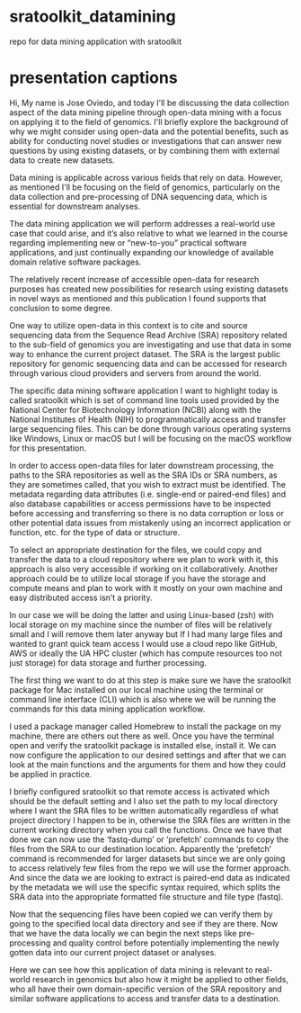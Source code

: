 # sratoolkit_datamining
repo for data mining application with sratoolkit


# presentation captions
Hi,
My name is Jose Oviedo, and today I'll be discussing the data collection aspect of the data mining pipeline through open-data mining with a focus on applying it to the field of genomics. I'll briefly explore the background of why we might consider using open-data and the potential benefits, such as ability for conducting novel studies or investigations that can answer new questions by using existing datasets, or by combining them with external data to create new datasets.

Data mining is applicable across various fields that rely on data. However, as mentioned I'll be focusing on the field of genomics, particularly on the data collection and pre-processing of DNA sequencing data, which is essential for downstream analyses.

The data mining application we will perform addresses a real-world use case that could arise, and it’s also relative to what we learned in the course regarding implementing new or “new-to-you” practical software applications, and just continually expanding our knowledge of available domain relative software packages.

The relatively recent increase of accessible open-data for research purposes has created new possibilities for research using existing datasets in novel ways as mentioned and this publication I found supports that conclusion to some degree. 

One way to utilize open-data in this context is to cite and source sequencing data from the Sequence Read Archive (SRA) repository related to the sub-field of genomics you are investigating and use that data in some way to enhance the current project dataset.
The SRA is the largest public repository for genomic sequencing data and can be accessed for research through various cloud providers and servers from around the world.

The specific data mining software application I want to highlight today is called sratoolkit which is set of command line tools used provided by the National Center for Biotechnology Information (NCBI) along with the National Institutes of Health (NIH) to programmatically access and transfer large sequencing files. This can be done through various operating systems like Windows,  Linux or macOS but I will be focusing on the macOS workflow for this presentation.

In order to access open-data files for later downstream processing, the paths to the SRA repositories as well as the SRA IDs or SRA numbers, as they are sometimes called, that you wish to extract must be identified. The metadata regarding data attributes (i.e. single-end or paired-end files) and also database capabilities or access permissions have to be inspected before accessing and transferring so there is no data corruption or loss or other potential data issues from mistakenly using an incorrect application or function, etc. for the type of data or structure.

To select an appropriate destination for the files, we could copy and transfer the data to a cloud repository where we plan to work with it, this approach is also very accessible if working on it collaboratively. Another approach could be to utilize local storage if you have the storage and compute means and plan to work with it mostly on your own machine and easy distributed access isn’t a priority.


In our case we will be doing the latter and using Linux-based (zsh) with local storage on my machine since the number of files will be relatively small and I will remove them later anyway but If I had many large files and wanted to grant quick team access I would use a cloud repo like GitHub, AWS or ideally the UA HPC cluster (which has compute resources too not just storage) for data storage and further processing.

The first thing we want to do at this step is make sure we have the sratoolkit package for Mac installed on our local machine using the terminal or command line interface (CLI) which is also where we will be running the commands for this data mining application workflow. 

I used a package manager called Homebrew to install the package on my machine, there are others out there as well. Once you have the terminal open and verify the sratoolkit package is installed else, install it. We can now configure the application to our desired settings and after that we can look at the main functions and the arguments for them and how they could be applied in practice.

I briefly configured sratoolkit so that remote access is activated which should be the default setting and I also set the path to my local directory where I want the SRA files to be written automatically regardless of what project directory I happen to be in, otherwise the SRA files are written in the current working directory when you call the functions. Once we have that done we can now use the ‘fastq-dump’ or ‘prefetch’ commands to copy the files from the SRA to our destination location. Apparently the ‘prefetch’ command is recommended for larger datasets but since we are only going to access relatively few files from the repo we will use the former approach. And since the data we are looking to extract is paired-end data as indicated by the metadata we will use the specific syntax required, which splits the SRA data into the appropriate formatted file structure and file type (fastq).

Now that the sequencing files have been copied we can verify them by going to the specified local data directory and see if they are there. Now that we have the data locally we can begin the next steps like pre-processing and quality control before potentially implementing the newly gotten data into our current project dataset or analyses. 

Here we can see how this application of data mining is relevant to real-world research in genomics but also how it might be applied to other fields, who all have their own domain-specific version of the SRA repository and similar software applications to access and transfer data to a destination.
